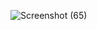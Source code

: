 ![Screenshot (65)](https://github.com/shivani3009/Portfolio-website/assets/101388584/27d9384d-732b-4cef-a14c-a50ee996c3dc)
